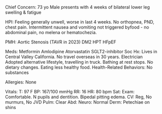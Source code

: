 
Chief Concern: 
73 yo Male presents with 4 weeks of bilateral lower leg swelling & fatigue

HPI:
Feeling generally unwell, worse in last 4 weeks. No orthopnea, PND, chest pain. Intermittent nausea and vomiting not triggered byfood - no abdominal pain, no melena or hematochezia.

РМН:
Aortic Stenosis (TAVR in 2023)
DM2
HPT
HFpEF

Meds:
Metformin
Amlodipine
Atorvastatin
SGLT2-inhibitor Soc Hx:
Lives in Central Valley
California. No travel
overseas in 30 years.
Electrician
Adopted alternative
lifestyle, travelling in
truck. Bathing at rest
stops. No dietary
changes. Eating less
healthy food.
Health-Related
Behaviors: No
substances

Allergies: 
None

Vitals: T: 97 F BP: 167/100 mmHg RR: 16 HR: 80 bpm Sat:
Exam: Comfortable. N pupils and dentition. Bipedal pitting edema.
CV: Reg, No murmurs, No JVD
Pulm: Clear
Abd:
Neuro: Normal
Derm: Petechiae on shins

